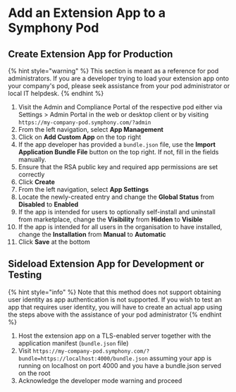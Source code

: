 # Add an Extension App to a Symphony Pod

## Create Extension App for Production

{% hint style="warning" %}
This section is meant as a reference for pod administrators. If you are a developer trying to load your extension app onto your company's pod, please seek assistance from your pod administrator or local IT helpdesk.
{% endhint %}

1. Visit the Admin and Compliance Portal of the respective pod either via Settings > Admin Portal in the web or desktop client or by visiting `https://my-company-pod.symphony.com/?admin`
2. From the left navigation, select **App Management**
3. Click on **Add Custom App** on the top right
4. If the app developer has provided a `bundle.json` file, use the **Import Application Bundle File** button on the top right. If not, fill in the fields manually.
5. Ensure that the RSA public key and required app permissions are set correctly
6. Click **Create**
7. From the left navigation, select **App Settings**
8. Locate the newly-created entry and change the **Global Status** from **Disabled** to **Enabled**
9. If the app is intended for users to optionally self-install and uninstall from marketplace, change the **Visibility** from **Hidden** to **Visible**
10. If the app is intended for all users in the organisation to have installed, change the **Installation** from **Manual** to **Automatic**
11. Click **Save** at the bottom

## Sideload Extension App for Development or Testing

{% hint style="info" %}
Note that this method does not support obtaining user identity as app authentication is not supported. If you wish to test an app that requires user identity, you will have to create an actual app using the steps above with the assistance of your pod administrator
{% endhint %}

1. Host the extension app on a TLS-enabled server together with the application manifest (`bundle.json` file)
2. Visit `https://my-company-pod.symphony.com/?bundle=https://localhost:4000/bundle.json` assuming your app is running on localhost on port 4000 and you have a bundle.json served on the root
3. Acknowledge the developer mode warning and proceed
